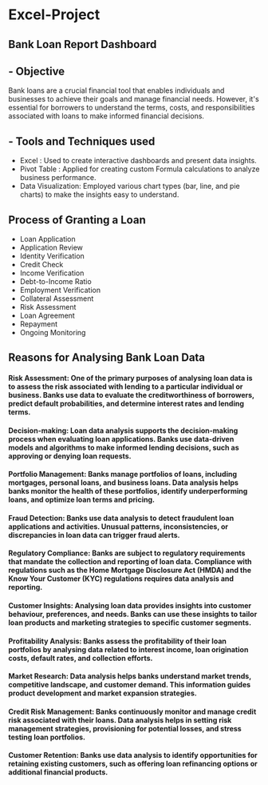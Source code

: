 # Excel-Project

## Bank Loan Report Dashboard

## - Objective 

Bank loans are a crucial financial tool that enables individuals and businesses to achieve their goals and manage financial needs. However, it's essential for borrowers to understand the terms, costs, and responsibilities associated with loans to make informed financial decisions.

## - Tools and Techniques used 

- Excel : Used to create interactive dashboards and present data insights.
- Pivot Table : Applied for creating custom Formula calculations to analyze business performance.
- Data Visualization: Employed various chart types (bar, line, and pie charts) to make the insights easy to understand.

## Process of Granting a Loan

- Loan Application
- Application Review
- Identity Verification
- Credit Check
- Income Verification
- Debt-to-Income Ratio 
- Employment Verification
- Collateral Assessment 
- Risk Assessment
- Loan Agreement 
- Repayment
- Ongoing Monitoring

## Reasons for Analysing Bank Loan Data

#### Risk Assessment: One of the primary purposes of analysing loan data is to assess the risk associated with lending to a particular individual or business. Banks use data to evaluate the creditworthiness of borrowers, predict default probabilities, and determine interest rates and lending terms.

#### Decision-making: Loan data analysis supports the decision-making process when evaluating loan applications. Banks use data-driven models and algorithms to make informed lending decisions, such as approving or denying loan requests.

#### Portfolio Management: Banks manage portfolios of loans, including mortgages, personal loans, and business loans. Data analysis helps banks monitor the health of these portfolios, identify underperforming loans, and optimize loan terms and pricing.

#### Fraud Detection: Banks use data analysis to detect fraudulent loan applications and activities. Unusual patterns, inconsistencies, or discrepancies in loan data can trigger fraud alerts.

#### Regulatory Compliance: Banks are subject to regulatory requirements that mandate the collection and reporting of loan data. Compliance with regulations such as the Home Mortgage Disclosure Act (HMDA) and the Know Your Customer (KYC) regulations requires data analysis and reporting.

#### Customer Insights: Analysing loan data provides insights into customer behaviour, preferences, and needs. Banks can use these insights to tailor loan products and marketing strategies to specific customer segments.

#### Profitability Analysis: Banks assess the profitability of their loan portfolios by analysing data related to interest income, loan origination costs, default rates, and collection efforts.

#### Market Research: Data analysis helps banks understand market trends, competitive landscape, and customer demand. This information guides product development and market expansion strategies.

#### Credit Risk Management: Banks continuously monitor and manage credit risk associated with their loans. Data analysis helps in setting risk management strategies, provisioning for potential losses, and stress testing loan portfolios.

#### Customer Retention: Banks use data analysis to identify opportunities for retaining existing customers, such as offering loan refinancing options or additional financial products.

